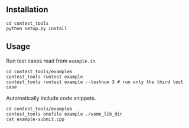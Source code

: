 ## Installation

```
cd contest_tools
python setup.py install
```

## Usage

Run test cases read from `example.in`.
```
cd contest_tools/examples
contest_tools runtest example
contest_tools runtest example --testnum 3 # run only the third test case
```

Automatically include code snippets.
```
cd contest_tools/examples
contest_tools onefile example ./some_lib_dir
cat example-submit.cpp
```
